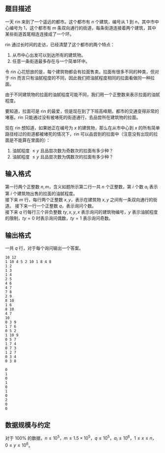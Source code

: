 ## 题目描述

一天 rin 来到了一个遥远的都市。这个都市有 $n$ 个建筑，编号从 $1$ 到 $n$，其中市中心编号为 $1$，这个都市有 $m$ 条双向通行的街道，每条街道连接着两个建筑，其中某些街道首尾相连连接成了一个环。

rin 通过长时间的走访，已经清楚了这个都市的两个特点：
1. 从市中心出发可以到达所有的建筑物。
2. 任意一条街道最多存在与一个简单环中。

令 rin 心花怒放的是，每个建筑物都会有拉面售卖。拉面有很多不同的种类，但对于 rin 而言只有油腻程度的不同，因此我们把油腻程度相同的拉面看做同一种拉面。

由于不同建筑物的拉面的油腻程度可能不同，我们用一个正整数来表示拉面的油腻程度。

要知道，拉面可是 rin 的最爱，但是现在到了下班高峰期，都市的交通变得非常的堵塞。rin 只能通过没有被堵死的街道通行，去品尝所在建筑物的拉面。

现在 rin 想知道，如果她正在编号为 $x$ 的建筑物，那么在从市中心到 $x$ 的所有简单路径经过的街道都被堵死的情况下，rin 可以品尝到的拉面中（注意没有出现的拉面是不能算在里面的）：
1. 油腻程度 $\leq y$ 且品尝次数为奇数次的拉面有多少种？
2. 油腻程度 $\leq y$ 且品尝次数为偶数次的拉面有多少种？

##  输入格式

第一行两个正整数 $n,m$，含义如题所示第二行一共 $n$ 个正整数，第 $i$ 个数 $a_i$ 表示第 $i$ 个建筑物出售的拉面的油腻程度。  
接下来 $m$ 行，每行两个正整数 $x,y$，表示在建筑物 $x,y$ 之间有一条双向通行的街道。
接下来一行一个正整数 $q$，表示询问个数。  
接下来 $q$ 行每行三个非负整数 $ty,x,y,x$ 表示询问的建筑物编号，$y$ 表示油腻程度的限制，$ty=0$ 时表示询问偶数，$ty=1$ 表示询问奇数。


## 输出格式

一共 $q$ 行，对于每个询问输出一个答案。

```input1
10 12
1 10 4 5 2 10 1 8 4 8
1 2
1 3
1 4
2 5
4 6
4 7
7 8
2 9
8 10
1 6
8 10
4 7
10
0 3 9
1 7 6
0 5 2
1 10 9
0 5 7
1 7 4
0 7 3
1 2 7
0 3 4
0 3 8
```

```output1
0
1
0
1
0
1
0
2
0
0
```

## 数据规模与约定


对于 $100\%$ 的数据，$n \leq 10^5$，$m \leq 1.5 \times 10^5$，$q \leq 10^5$，$a_i \leq 10^6$，$1 \leq x \leq n$，$0 \leq y \leq 10^6$。